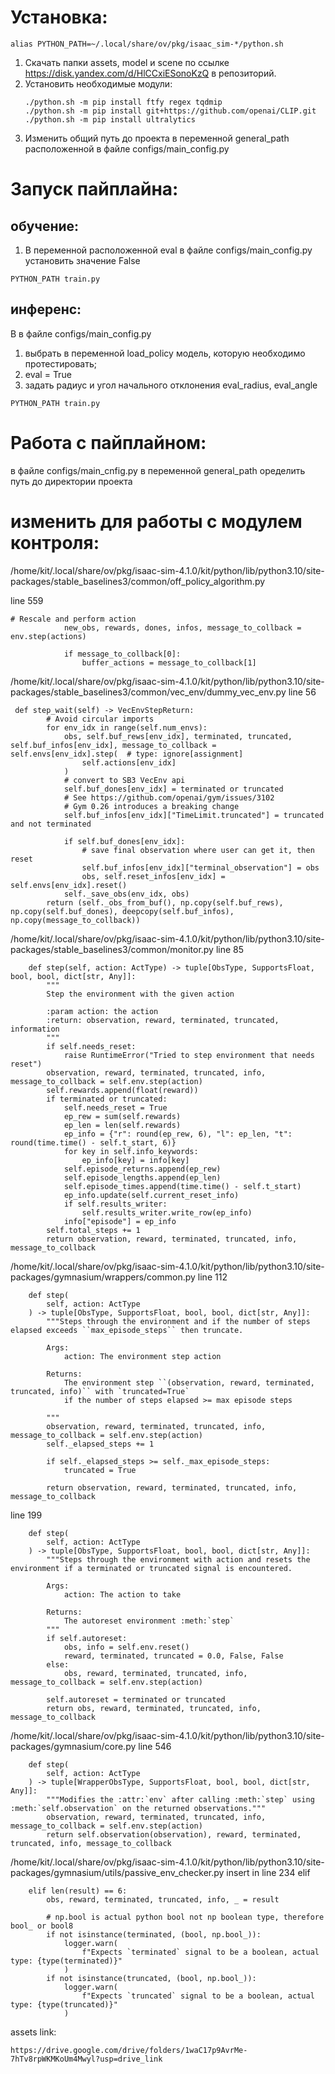 # Установка:
```
alias PYTHON_PATH=~/.local/share/ov/pkg/isaac_sim-*/python.sh
```
1. Скачать папки assets, model и scene по ссылке https://disk.yandex.com/d/HlCCxiESonoKzQ в репозиторий.
2. Установить необходимые модули:
   ```
   ./python.sh -m pip install ftfy regex tqdmip
   ./python.sh -m pip install git+https://github.com/openai/CLIP.git
   ./python.sh -m pip install ultralytics
   ```
3. Изменить общий путь до проекта в переменной general_path расположенной в файле configs/main_config.py
# Запуск пайплайна:
## обучение:
1. В переменной расположенной eval в файле configs/main_config.py установить значение False
```
PYTHON_PATH train.py
```
## инференс:
В в файле configs/main_config.py
1. выбрать в переменной load_policy модель, которую необходимо протестировать;
2. eval = True
3. задать радиус и угол начального отклонения eval_radius, eval_angle
```
PYTHON_PATH train.py
```
# Работа с пайплайном:
в файле configs/main_cnfig.py в переменной general_path оределить путь до директории проекта
 
# изменить для работы с модулем контроля:
/home/kit/.local/share/ov/pkg/isaac-sim-4.1.0/kit/python/lib/python3.10/site-packages/stable_baselines3/common/off_policy_algorithm.py

line 559
```
# Rescale and perform action
            new_obs, rewards, dones, infos, message_to_collback = env.step(actions)
            
            if message_to_collback[0]:
                buffer_actions = message_to_collback[1]
```

/home/kit/.local/share/ov/pkg/isaac-sim-4.1.0/kit/python/lib/python3.10/site-packages/stable_baselines3/common/vec_env/dummy_vec_env.py
line 56
```
 def step_wait(self) -> VecEnvStepReturn:
        # Avoid circular imports
        for env_idx in range(self.num_envs):
            obs, self.buf_rews[env_idx], terminated, truncated, self.buf_infos[env_idx], message_to_collback = self.envs[env_idx].step(  # type: ignore[assignment]
                self.actions[env_idx]
            )
            # convert to SB3 VecEnv api
            self.buf_dones[env_idx] = terminated or truncated
            # See https://github.com/openai/gym/issues/3102
            # Gym 0.26 introduces a breaking change
            self.buf_infos[env_idx]["TimeLimit.truncated"] = truncated and not terminated

            if self.buf_dones[env_idx]:
                # save final observation where user can get it, then reset
                self.buf_infos[env_idx]["terminal_observation"] = obs
                obs, self.reset_infos[env_idx] = self.envs[env_idx].reset()
            self._save_obs(env_idx, obs)
        return (self._obs_from_buf(), np.copy(self.buf_rews), np.copy(self.buf_dones), deepcopy(self.buf_infos), np.copy(message_to_collback))
```

/home/kit/.local/share/ov/pkg/isaac-sim-4.1.0/kit/python/lib/python3.10/site-packages/stable_baselines3/common/monitor.py
line 85
```
    def step(self, action: ActType) -> tuple[ObsType, SupportsFloat, bool, bool, dict[str, Any]]:
        """
        Step the environment with the given action

        :param action: the action
        :return: observation, reward, terminated, truncated, information
        """
        if self.needs_reset:
            raise RuntimeError("Tried to step environment that needs reset")
        observation, reward, terminated, truncated, info, message_to_collback = self.env.step(action)
        self.rewards.append(float(reward))
        if terminated or truncated:
            self.needs_reset = True
            ep_rew = sum(self.rewards)
            ep_len = len(self.rewards)
            ep_info = {"r": round(ep_rew, 6), "l": ep_len, "t": round(time.time() - self.t_start, 6)}
            for key in self.info_keywords:
                ep_info[key] = info[key]
            self.episode_returns.append(ep_rew)
            self.episode_lengths.append(ep_len)
            self.episode_times.append(time.time() - self.t_start)
            ep_info.update(self.current_reset_info)
            if self.results_writer:
                self.results_writer.write_row(ep_info)
            info["episode"] = ep_info
        self.total_steps += 1
        return observation, reward, terminated, truncated, info, message_to_collback
```

/home/kit/.local/share/ov/pkg/isaac-sim-4.1.0/kit/python/lib/python3.10/site-packages/gymnasium/wrappers/common.py
line 112
```
    def step(
        self, action: ActType
    ) -> tuple[ObsType, SupportsFloat, bool, bool, dict[str, Any]]:
        """Steps through the environment and if the number of steps elapsed exceeds ``max_episode_steps`` then truncate.

        Args:
            action: The environment step action

        Returns:
            The environment step ``(observation, reward, terminated, truncated, info)`` with `truncated=True`
            if the number of steps elapsed >= max episode steps

        """
        observation, reward, terminated, truncated, info, message_to_collback = self.env.step(action)
        self._elapsed_steps += 1

        if self._elapsed_steps >= self._max_episode_steps:
            truncated = True

        return observation, reward, terminated, truncated, info, message_to_collback
```

line 199
```
    def step(
        self, action: ActType
    ) -> tuple[ObsType, SupportsFloat, bool, bool, dict[str, Any]]:
        """Steps through the environment with action and resets the environment if a terminated or truncated signal is encountered.

        Args:
            action: The action to take

        Returns:
            The autoreset environment :meth:`step`
        """
        if self.autoreset:
            obs, info = self.env.reset()
            reward, terminated, truncated = 0.0, False, False
        else:
            obs, reward, terminated, truncated, info, message_to_collback = self.env.step(action)

        self.autoreset = terminated or truncated
        return obs, reward, terminated, truncated, info, message_to_collback
```
/home/kit/.local/share/ov/pkg/isaac-sim-4.1.0/kit/python/lib/python3.10/site-packages/gymnasium/core.py
line 546
```
    def step(
        self, action: ActType
    ) -> tuple[WrapperObsType, SupportsFloat, bool, bool, dict[str, Any]]:
        """Modifies the :attr:`env` after calling :meth:`step` using :meth:`self.observation` on the returned observations."""
        observation, reward, terminated, truncated, info, message_to_collback = self.env.step(action)
        return self.observation(observation), reward, terminated, truncated, info, message_to_collback
```
/home/kit/.local/share/ov/pkg/isaac-sim-4.1.0/kit/python/lib/python3.10/site-packages/gymnasium/utils/passive_env_checker.py
insert in line 234 elif 
```
    elif len(result) == 6:
        obs, reward, terminated, truncated, info, _ = result

        # np.bool is actual python bool not np boolean type, therefore bool_ or bool8
        if not isinstance(terminated, (bool, np.bool_)):
            logger.warn(
                f"Expects `terminated` signal to be a boolean, actual type: {type(terminated)}"
            )
        if not isinstance(truncated, (bool, np.bool_)):
            logger.warn(
                f"Expects `truncated` signal to be a boolean, actual type: {type(truncated)}"
            )
```
assets link:
```
https://drive.google.com/drive/folders/1waC17p9AvrMe-7hTv8rpWKMKoUm4Mwyl?usp=drive_link
```
